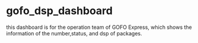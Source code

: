 # gofo_dsp_dashboard
this dashboard is for the operation team of GOFO Express, which shows the information of the number,status, and dsp of packages.

